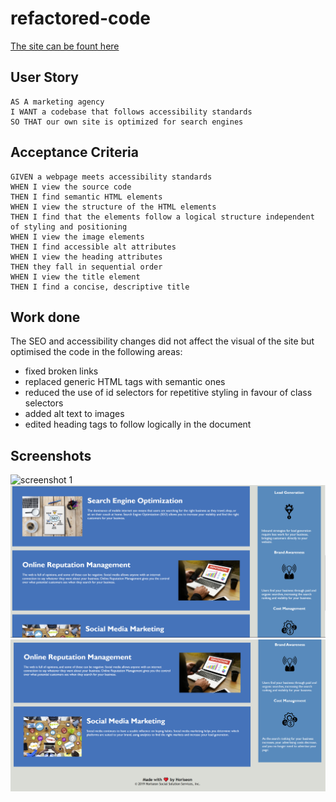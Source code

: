 # refactored-code
[The site can be fount here](https://maria-helbling.github.io/refactored-code/)

## User Story

```
AS A marketing agency
I WANT a codebase that follows accessibility standards
SO THAT our own site is optimized for search engines
```

## Acceptance Criteria

```
GIVEN a webpage meets accessibility standards
WHEN I view the source code
THEN I find semantic HTML elements
WHEN I view the structure of the HTML elements
THEN I find that the elements follow a logical structure independent of styling and positioning
WHEN I view the image elements
THEN I find accessible alt attributes
WHEN I view the heading attributes
THEN they fall in sequential order
WHEN I view the title element
THEN I find a concise, descriptive title
```
## Work done
The SEO and accessibility changes did not affect the visual of the site but optimised the code in the following areas:
- fixed broken links
- replaced generic HTML tags with semantic ones
- reduced the use of id selectors for repetitive styling in favour of class selectors
- added alt text to images
- edited heading tags to follow logically in the document

## Screenshots
![screenshot 1](/images/screenshot-1.png)
![screenshot 2](/images/screenshot-2.png)
![screenshot 3](/images/Screenshot-3.png)

